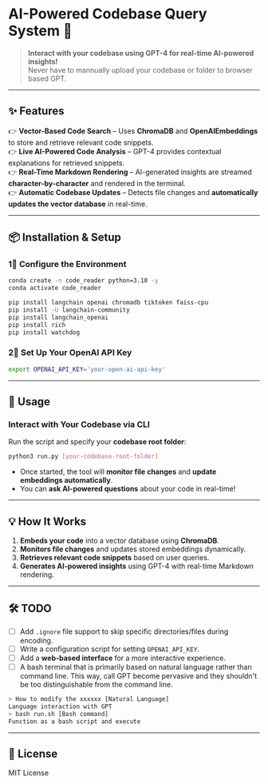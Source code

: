 # **AI-Powered Codebase Query System** 🚀  
> **Interact with your codebase using GPT-4 for real-time AI-powered insights!**  
> Never have to mannually upload your codebase or folder to browser based GPT. 

---

## **✨ Features**
👉 **Vector-Based Code Search** – Uses **ChromaDB** and **OpenAIEmbeddings** to store and retrieve relevant code snippets.  
👉 **Live AI-Powered Code Analysis** – GPT-4 provides contextual explanations for retrieved snippets.  
👉 **Real-Time Markdown Rendering** – AI-generated insights are streamed **character-by-character** and rendered in the terminal.  
👉 **Automatic Codebase Updates** – Detects file changes and **automatically updates the vector database** in real-time.  

---

## **📦 Installation & Setup**

### **1⃣ Configure the Environment**
```bash
conda create -n code_reader python=3.10 -y
conda activate code_reader

pip install langchain openai chromadb tiktoken faiss-cpu
pip install -U langchain-community
pip install langchain_openai
pip install rich
pip install watchdog
```

### **2⃣ Set Up Your OpenAI API Key**
```bash
export OPENAI_API_KEY='your-open-ai-api-key'
```

---

## **🚀 Usage**
### **Interact with Your Codebase via CLI**
Run the script and specify your **codebase root folder**:
```bash
python3 run.py [your-codebase-root-folder]
```

- Once started, the tool will **monitor file changes** and **update embeddings automatically**.  
- You can **ask AI-powered questions** about your code in real-time!  

---

## **💡 How It Works**
1. **Embeds your code** into a vector database using **ChromaDB**.  
2. **Monitors file changes** and updates stored embeddings dynamically.  
3. **Retrieves relevant code snippets** based on user queries.  
4. **Generates AI-powered insights** using GPT-4 with real-time Markdown rendering.  

---

## **🛠 TODO**
- [ ] Add `.ignore` file support to skip specific directories/files during encoding.  
- [ ] Write a configuration script for setting `OPENAI_API_KEY`.  
- [ ] Add a **web-based interface** for a more interactive experience.  
- [ ] A bash terminal that is primarily based on natural language rather than command line. This way, call GPT become pervasive and they shouldn't be too distinguishable from the command line. 
```bash
> How to modify the xxxxxx [Natural Language]
Language interaction with GPT
> bash run.sh [Bash command]
Function as a bash script and execute
```
---

## **🐝 License**
MIT License

